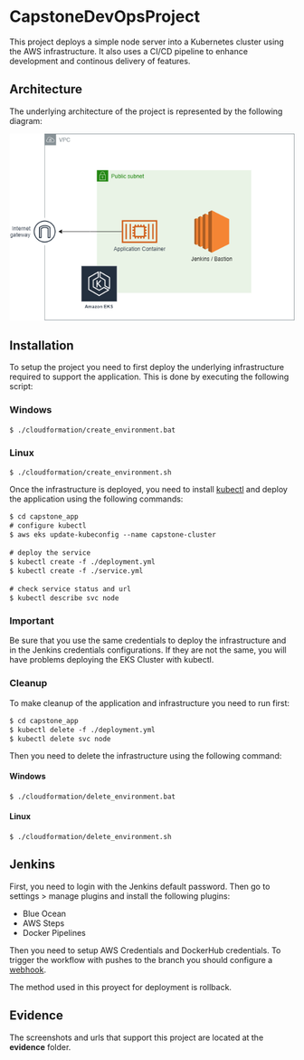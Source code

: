 # CapstoneDevOpsProject

This project deploys a simple node server into a Kubernetes cluster using the AWS infrastructure. It also uses a CI/CD pipeline to enhance development and continous delivery of features.

## Architecture

The underlying architecture of the project is represented by the following diagram:

![Project Architecture](architecture.png)

## Installation

To setup the project you need to first deploy the underlying infrastructure required to support the application. This is done by executing the following script:

### Windows

```shell
$ ./cloudformation/create_environment.bat
```

### Linux

```shell
$ ./cloudformation/create_environment.sh
```

Once the infrastructure is deployed, you need to install <a href="https://kubernetes.io/docs/tasks/tools/install-kubectl/">kubectl</a> and deploy the application using the following commands:

```shell
$ cd capstone_app
# configure kubectl
$ aws eks update-kubeconfig --name capstone-cluster

# deploy the service
$ kubectl create -f ./deployment.yml
$ kubectl create -f ./service.yml

# check service status and url
$ kubectl describe svc node
```

### Important

Be sure that you use the same credentials to deploy the infrastructure and in the Jenkins credentials configurations. If they are not the same, you will have problems deploying the EKS Cluster with kubectl.

### Cleanup

To make cleanup of the application and infrastructure you need to run first:

```shell
$ cd capstone_app
$ kubectl delete -f ./deployment.yml
$ kubectl delete svc node
```

Then you need to delete the infrastructure using the following command:

#### Windows

```shell
$ ./cloudformation/delete_environment.bat
```

#### Linux

```shell
$ ./cloudformation/delete_environment.sh
```

## Jenkins

First, you need to login with the Jenkins default password. Then go to settings > manage plugins and install the following plugins:

- Blue Ocean
- AWS Steps
- Docker Pipelines

Then you need to setup AWS Credentials and DockerHub credentials. To trigger the workflow with pushes to the branch you should configure a <a href="https://www.blazemeter.com/blog/how-to-integrate-your-github-repository-to-your-jenkins-project">webhook</a>.

The method used in this proyect for deployment is rollback.

## Evidence

The screenshots and urls that support this project are located at the <strong>evidence</strong> folder.
